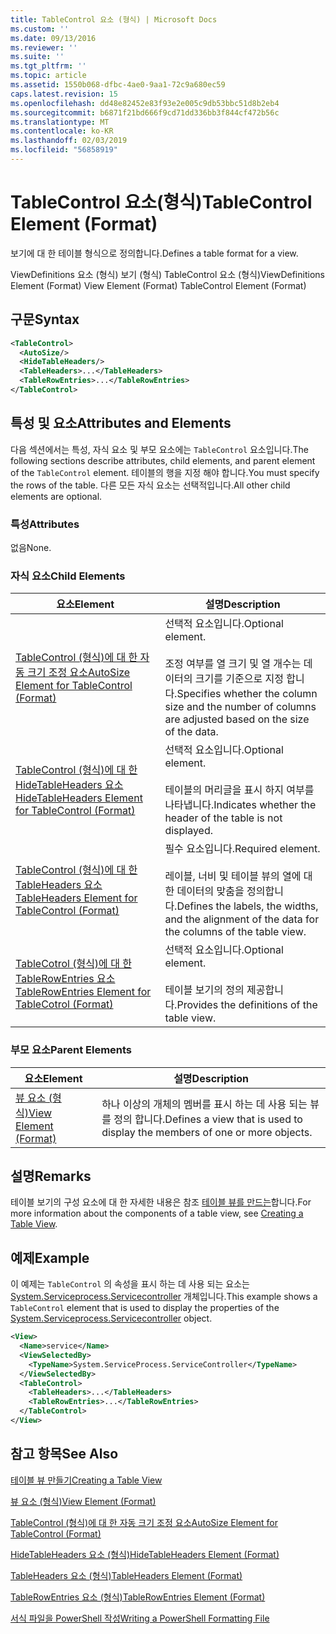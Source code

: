 ```yaml
---
title: TableControl 요소 (형식) | Microsoft Docs
ms.custom: ''
ms.date: 09/13/2016
ms.reviewer: ''
ms.suite: ''
ms.tgt_pltfrm: ''
ms.topic: article
ms.assetid: 1550b068-dfbc-4ae0-9aa1-72c9a680ec59
caps.latest.revision: 15
ms.openlocfilehash: dd48e82452e83f93e2e005c9db53bbc51d8b2eb4
ms.sourcegitcommit: b6871f21bd666f9cd71dd336bb3f844cf472b56c
ms.translationtype: MT
ms.contentlocale: ko-KR
ms.lasthandoff: 02/03/2019
ms.locfileid: "56858919"
---
```

# <a name="tablecontrol-element-format"></a><span data-ttu-id="489e9-102">TableControl 요소(형식)</span><span class="sxs-lookup"><span data-stu-id="489e9-102">TableControl Element (Format)</span></span>

<span data-ttu-id="489e9-103">보기에 대 한 테이블 형식으로 정의합니다.</span><span class="sxs-lookup"><span data-stu-id="489e9-103">Defines a table format for a view.</span></span>

<span data-ttu-id="489e9-104">ViewDefinitions 요소 (형식) 보기 (형식) TableControl 요소 (형식)</span><span class="sxs-lookup"><span data-stu-id="489e9-104">ViewDefinitions Element (Format) View Element (Format) TableControl Element (Format)</span></span>

## <a name="syntax"></a><span data-ttu-id="489e9-105">구문</span><span class="sxs-lookup"><span data-stu-id="489e9-105">Syntax</span></span>

```xml
<TableControl>
  <AutoSize/>
  <HideTableHeaders/>
  <TableHeaders>...</TableHeaders>
  <TableRowEntries>...</TableRowEntries>
</TableControl>

```

## <a name="attributes-and-elements"></a><span data-ttu-id="489e9-106">특성 및 요소</span><span class="sxs-lookup"><span data-stu-id="489e9-106">Attributes and Elements</span></span>

<span data-ttu-id="489e9-107">다음 섹션에서는 특성, 자식 요소 및 부모 요소에는 `TableControl` 요소입니다.</span><span class="sxs-lookup"><span data-stu-id="489e9-107">The following sections describe attributes, child elements, and parent element of the `TableControl` element.</span></span> <span data-ttu-id="489e9-108">테이블의 행을 지정 해야 합니다.</span><span class="sxs-lookup"><span data-stu-id="489e9-108">You must specify the rows of the table.</span></span> <span data-ttu-id="489e9-109">다른 모든 자식 요소는 선택적입니다.</span><span class="sxs-lookup"><span data-stu-id="489e9-109">All other child elements are optional.</span></span>

### <a name="attributes"></a><span data-ttu-id="489e9-110">특성</span><span class="sxs-lookup"><span data-stu-id="489e9-110">Attributes</span></span>

<span data-ttu-id="489e9-111">없음</span><span class="sxs-lookup"><span data-stu-id="489e9-111">None.</span></span>

### <a name="child-elements"></a><span data-ttu-id="489e9-112">자식 요소</span><span class="sxs-lookup"><span data-stu-id="489e9-112">Child Elements</span></span>

|<span data-ttu-id="489e9-113">요소</span><span class="sxs-lookup"><span data-stu-id="489e9-113">Element</span></span>|<span data-ttu-id="489e9-114">설명</span><span class="sxs-lookup"><span data-stu-id="489e9-114">Description</span></span>|
|-------------|-----------------|
|[<span data-ttu-id="489e9-115">TableControl (형식)에 대 한 자동 크기 조정 요소</span><span class="sxs-lookup"><span data-stu-id="489e9-115">AutoSize Element for TableControl (Format)</span></span>](./autosize-element-for-tablecontrol-format.md)|<span data-ttu-id="489e9-116">선택적 요소입니다.</span><span class="sxs-lookup"><span data-stu-id="489e9-116">Optional element.</span></span><br /><br /> <span data-ttu-id="489e9-117">조정 여부를 열 크기 및 열 개수는 데이터의 크기를 기준으로 지정 합니다.</span><span class="sxs-lookup"><span data-stu-id="489e9-117">Specifies whether the column size and the number of columns are adjusted based on the size of the data.</span></span>|
|[<span data-ttu-id="489e9-118">TableControl (형식)에 대 한 HideTableHeaders 요소</span><span class="sxs-lookup"><span data-stu-id="489e9-118">HideTableHeaders Element for TableControl (Format)</span></span>](./hidetableheaders-element-format.md)|<span data-ttu-id="489e9-119">선택적 요소입니다.</span><span class="sxs-lookup"><span data-stu-id="489e9-119">Optional element.</span></span><br /><br /> <span data-ttu-id="489e9-120">테이블의 머리글을 표시 하지 여부를 나타냅니다.</span><span class="sxs-lookup"><span data-stu-id="489e9-120">Indicates whether the header of the table is not displayed.</span></span>|
|[<span data-ttu-id="489e9-121">TableControl (형식)에 대 한 TableHeaders 요소</span><span class="sxs-lookup"><span data-stu-id="489e9-121">TableHeaders Element for TableControl (Format)</span></span>](./tableheaders-element-format.md)|<span data-ttu-id="489e9-122">필수 요소입니다.</span><span class="sxs-lookup"><span data-stu-id="489e9-122">Required element.</span></span><br /><br /> <span data-ttu-id="489e9-123">레이블, 너비 및 테이블 뷰의 열에 대 한 데이터의 맞춤을 정의합니다.</span><span class="sxs-lookup"><span data-stu-id="489e9-123">Defines the labels, the widths, and the alignment of the data for the columns of the table view.</span></span>|
|[<span data-ttu-id="489e9-124">TableCotrol (형식)에 대 한 TableRowEntries 요소</span><span class="sxs-lookup"><span data-stu-id="489e9-124">TableRowEntries Element for TableCotrol (Format)</span></span>](./tablerowentries-element-for-tablecontrol-format.md)|<span data-ttu-id="489e9-125">선택적 요소입니다.</span><span class="sxs-lookup"><span data-stu-id="489e9-125">Optional element.</span></span><br /><br /> <span data-ttu-id="489e9-126">테이블 보기의 정의 제공합니다.</span><span class="sxs-lookup"><span data-stu-id="489e9-126">Provides the definitions of the table view.</span></span>|

### <a name="parent-elements"></a><span data-ttu-id="489e9-127">부모 요소</span><span class="sxs-lookup"><span data-stu-id="489e9-127">Parent Elements</span></span>

|<span data-ttu-id="489e9-128">요소</span><span class="sxs-lookup"><span data-stu-id="489e9-128">Element</span></span>|<span data-ttu-id="489e9-129">설명</span><span class="sxs-lookup"><span data-stu-id="489e9-129">Description</span></span>|
|-------------|-----------------|
|[<span data-ttu-id="489e9-130">뷰 요소 (형식)</span><span class="sxs-lookup"><span data-stu-id="489e9-130">View Element (Format)</span></span>](./view-element-format.md)|<span data-ttu-id="489e9-131">하나 이상의 개체의 멤버를 표시 하는 데 사용 되는 뷰를 정의 합니다.</span><span class="sxs-lookup"><span data-stu-id="489e9-131">Defines a view that is used to display the members of one or more objects.</span></span>|

## <a name="remarks"></a><span data-ttu-id="489e9-132">설명</span><span class="sxs-lookup"><span data-stu-id="489e9-132">Remarks</span></span>

<span data-ttu-id="489e9-133">테이블 보기의 구성 요소에 대 한 자세한 내용은 참조 [테이블 뷰를 만드는](./creating-a-table-view.md)합니다.</span><span class="sxs-lookup"><span data-stu-id="489e9-133">For more information about the components of a table view, see [Creating a Table View](./creating-a-table-view.md).</span></span>

## <a name="example"></a><span data-ttu-id="489e9-134">예제</span><span class="sxs-lookup"><span data-stu-id="489e9-134">Example</span></span>

<span data-ttu-id="489e9-135">이 예제는 `TableControl` 의 속성을 표시 하는 데 사용 되는 요소는 [System.Serviceprocess.Servicecontroller](/dotnet/api/System.ServiceProcess.ServiceController) 개체입니다.</span><span class="sxs-lookup"><span data-stu-id="489e9-135">This example shows a `TableControl` element that is used to display the properties of the [System.Serviceprocess.Servicecontroller](/dotnet/api/System.ServiceProcess.ServiceController) object.</span></span>

```xml
<View>
  <Name>service</Name>
  <ViewSelectedBy>
    <TypeName>System.ServiceProcess.ServiceController</TypeName>
  </ViewSelectedBy>
  <TableControl>
    <TableHeaders>...</TableHeaders>
    <TableRowEntries>...</TableRowEntries>
  </TableControl>
</View>

```

## <a name="see-also"></a><span data-ttu-id="489e9-136">참고 항목</span><span class="sxs-lookup"><span data-stu-id="489e9-136">See Also</span></span>

[<span data-ttu-id="489e9-137">테이블 뷰 만들기</span><span class="sxs-lookup"><span data-stu-id="489e9-137">Creating a Table View</span></span>](./creating-a-table-view.md)

[<span data-ttu-id="489e9-138">뷰 요소 (형식)</span><span class="sxs-lookup"><span data-stu-id="489e9-138">View Element (Format)</span></span>](./view-element-format.md)

[<span data-ttu-id="489e9-139">TableControl (형식)에 대 한 자동 크기 조정 요소</span><span class="sxs-lookup"><span data-stu-id="489e9-139">AutoSize Element for TableControl (Format)</span></span>](./autosize-element-for-tablecontrol-format.md)

[<span data-ttu-id="489e9-140">HideTableHeaders 요소 (형식)</span><span class="sxs-lookup"><span data-stu-id="489e9-140">HideTableHeaders Element (Format)</span></span>](./hidetableheaders-element-format.md)

[<span data-ttu-id="489e9-141">TableHeaders 요소 (형식)</span><span class="sxs-lookup"><span data-stu-id="489e9-141">TableHeaders Element (Format)</span></span>](./tableheaders-element-format.md)

[<span data-ttu-id="489e9-142">TableRowEntries 요소 (형식)</span><span class="sxs-lookup"><span data-stu-id="489e9-142">TableRowEntries Element (Format)</span></span>](./tablerowentries-element-for-tablecontrol-format.md)

[<span data-ttu-id="489e9-143">서식 파일을 PowerShell 작성</span><span class="sxs-lookup"><span data-stu-id="489e9-143">Writing a PowerShell Formatting File</span></span>](./writing-a-powershell-formatting-file.md)
